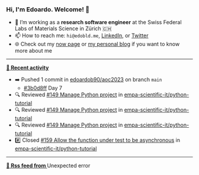 ### Hi, I'm Edoardo. Welcome! 👋 

- 🔭 I’m working as a **research software engineer** at the Swiss Federal Labs of Materials Science in Zürich 🇨🇭
- 📫 How to reach me: `hi@edobld.me`, [LinkedIn](https://linkedin.com/in/edobld), or [Twitter](https://twitter.com/edobld)
- 🌐 Check out my [now page](https://edoardob.im/now) or [my personal blog](https://blog.edoardob.im) if you want to know more about me

---

**[📰 Recent activity](https://github.com/edoardob90)**
* ➡️ Pushed 1 commit in [edoardob90/aoc2023](https://github.com/edoardob90/aoc2023) on branch `main`
  * [#3b0d8ff](https://github.com/edoardob90/aoc2023/commit/3b0d8ff) Day 7
* 🔍 Reviewed [#149 Manage Python project](https://github.com/empa-scientific-it/python-tutorial/pull/149) in [empa-scientific-it/python-tutorial](https://github.com/empa-scientific-it/python-tutorial)
* 🔍 Reviewed [#149 Manage Python project](https://github.com/empa-scientific-it/python-tutorial/pull/149) in [empa-scientific-it/python-tutorial](https://github.com/empa-scientific-it/python-tutorial)
* 🔍 Reviewed [#149 Manage Python project](https://github.com/empa-scientific-it/python-tutorial/pull/149) in [empa-scientific-it/python-tutorial](https://github.com/empa-scientific-it/python-tutorial)
* #️⃣ Closed [#159 Allow the function under test to be asynchronous](https://github.com/empa-scientific-it/python-tutorial/issues/159) in [empa-scientific-it/python-tutorial](https://github.com/empa-scientific-it/python-tutorial)


---

**[🗼 Rss feed from ]()**
Unexpected error
